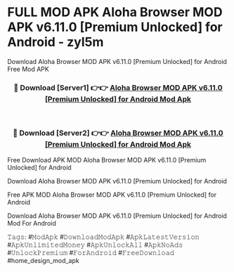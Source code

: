 # FULL MOD APK Aloha Browser MOD APK v6.11.0 [Premium Unlocked] for Android - zyl5m
Download Aloha Browser MOD APK v6.11.0 [Premium Unlocked] for Android Free Mod APK

<div align="center">
<h3>🔴 Download [Server1] 👉👉 <a href="https://apk-comot.site?title=Aloha_Browser_MOD_APK_v6.11.0_[Premium_Unlocked]_for_Android">Aloha Browser MOD APK v6.11.0 [Premium Unlocked] for Android Mod Apk</a></h3><br>

<h3>🔴 Download [Server2] 👉👉 <a href="https://apk-comot.site?title=Aloha_Browser_MOD_APK_v6.11.0_[Premium_Unlocked]_for_Android">Aloha Browser MOD APK v6.11.0 [Premium Unlocked] for Android Mod Apk</a></h3>
</div>


Free Download APK MOD Aloha Browser MOD APK v6.11.0 [Premium Unlocked] for Android

Download Aloha Browser MOD APK v6.11.0 [Premium Unlocked] for Android 

Free APK MOD Aloha Browser MOD APK v6.11.0 [Premium Unlocked] for Android 

Download Aloha Browser MOD APK v6.11.0 [Premium Unlocked] for Android Mod For Android

𝚃𝚊𝚐𝚜: #𝙼𝚘𝚍𝙰𝚙𝚔 #𝙳𝚘𝚠𝚗𝚕𝚘𝚊𝚍𝙼𝚘𝚍𝙰𝚙𝚔 #𝙰𝚙𝚔𝙻𝚊𝚝𝚎𝚜𝚝𝚅𝚎𝚛𝚜𝚒𝚘𝚗 #𝙰𝚙𝚔𝚄𝚗𝚕𝚒𝚖𝚒𝚝𝚎𝚍𝙼𝚘𝚗𝚎𝚢 #𝙰𝚙𝚔𝚄𝚗𝚕𝚘𝚌𝚔𝙰𝚕𝚕 #𝙰𝚙𝚔𝙽𝚘𝙰𝚍𝚜 #𝚄𝚗𝚕𝚘𝚌𝚔𝙿𝚛𝚎𝚖𝚒𝚞𝚖 #𝙵𝚘𝚛𝙰𝚗𝚍𝚛𝚘𝚒𝚍 #𝙵𝚛𝚎𝚎𝙳𝚘𝚠𝚗𝚕𝚘𝚊𝚍 #home_design_mod_apk